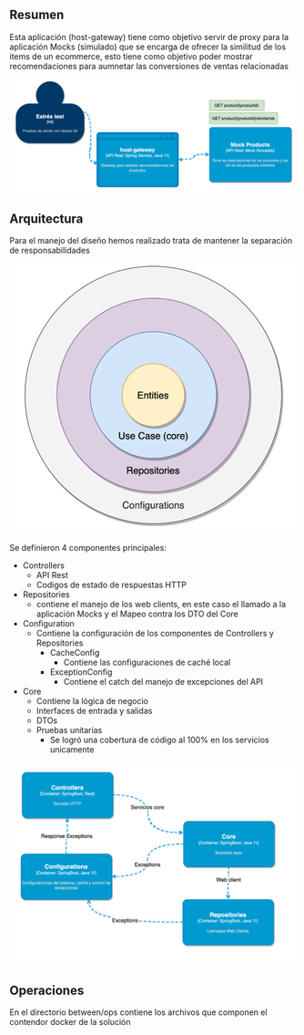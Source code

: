 
## Resumen

Esta aplicación (host-gateway) tiene como objetivo servir de proxy para la aplicación Mocks (simulado) que se encarga de ofrecer la similitud de los items de un ecommerce, esto tiene como objetivo poder mostrar recomendaciones para aumnetar las conversiones de ventas relacionadas

![Untitled](ops/documentsFiles/context.png)

## Arquitectura

Para el manejo del diseño hemos realizado trata de mantener la separación de responsabilidades

![Untitled](ops/documentsFiles/clean_code.png)

Se definieron 4 componentes principales:

- Controllers
    - API Rest
    - Codigos de estado de respuestas HTTP
- Repositories
    - contiene el manejo de los web clients, en este caso el llamado a la aplicación Mocks y el Mapeo contra los DTO del Core
- Configuration
    - Contiene la configuración de los componentes de Controllers y Repositories
        - CacheConfig
            - Contiene las configuraciones de caché local
        - ExceptionConfig
            - Contiene el catch del manejo de excepciones del API
- Core
    - Contiene la lógica de negocio
    - Interfaces de entrada y salidas
    - DTOs
    - Pruebas unitarias
        - Se logró una cobertura de código al 100% en los servicios unicamente


![Untitled](ops/documentsFiles/component.png)

## Operaciones

En el directorio between/ops contiene los archivos que componen el contendor docker de la solución